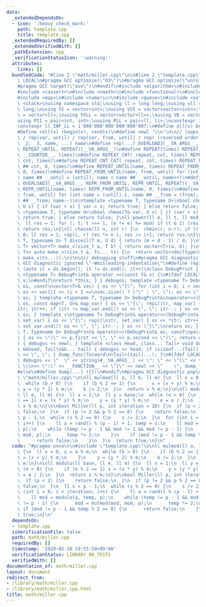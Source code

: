 ```yaml
---
data:
  _extendedDependsOn:
  - icon: ':heavy_check_mark:'
    path: template.cpp
    title: template.cpp
  _extendedRequiredBy: []
  _extendedVerifiedWith: []
  _pathExtension: cpp
  _verificationStatusIcon: ':warning:'
  attributes:
    links: []
  bundledCode: "#line 2 \"math/miller.cpp\"\n\n#line 2 \"template.cpp\"\n\n#ifndef\
    \ LOCAL\n#pragma GCC optimize(\"O3\")\n#pragma GCC optimize(\"unroll-loops\")\n\
    #pragma GCC target(\"avx\")\n#endif\n#include <algorithm>\n#include <bitset>\n\
    #include <cassert>\n#include <cmath>\n#include <functional>\n#include <iostream>\n\
    #include <map>\n#include <numeric>\n#include <queue>\n#include <set>\n#include\
    \ <stack>\nusing namespace std;\nusing ll = long long;\nusing ull = unsigned long\
    \ long;\nusing VI = vector<int>;\nusing VVI = vector<vector<int>>;\nusing VLL\
    \ = vector<ll>;\nusing VVLL = vector<vector<ll>>;\nusing VB = vector<bool>;\n\
    using PII = pair<int, int>;\nusing PLL = pair<ll, ll>;\nconstexpr int INF = 1000000007;\n\
    constexpr ll INF_LL = 1'000'000'000'000'000'007;\n#define all(x) begin(x), end(x)\n\
    #define rall(x) rbegin(x), rend(x)\n#define newl '\\n'\n\n// loops rep(until)\
    \ / rep(var, until) / rep(var, from, until) / repr (reversed order)\n#define OVERLOAD3(_1,\
    \ _2, _3, name, ...) name\n#define rep(...) OVERLOAD3(__VA_ARGS__, REPEAT_FROM_UNTIL,\
    \ REPEAT_UNTIL, REPEAT)(__VA_ARGS__)\n#define REPEAT(times) REPEAT_CNT(_repeat,\
    \ __COUNTER__, times)\n#define REPEAT_CNT(_repeat, cnt, times) REPEAT_CNT_CAT(_repeat,\
    \ cnt, times)\n#define REPEAT_CNT_CAT(_repeat, cnt, times) REPEAT_FROM_UNTIL(_repeat\
    \ ## cnt, 0, times)\n#define REPEAT_UNTIL(name, times) REPEAT_FROM_UNTIL(name,\
    \ 0, times)\n#define REPEAT_FROM_UNTIL(name, from, until) for (int name = from,\
    \ name ## __until = (until); name < name ## __until; name++)\n#define repr(...)\
    \ OVERLOAD3(__VA_ARGS__, REPR_FROM_UNTIL, REPR_UNTIL, REPEAT)(__VA_ARGS__)\n#define\
    \ REPR_UNTIL(name, times) REPR_FROM_UNTIL(name, 0, times)\n#define REPR_FROM_UNTIL(name,\
    \ from, until) for (int name = (until)-1, name ## __from = (from); name >= name\
    \ ## __from; name--)\n\ntemplate <typename T, typename U>\nbool chmin(T& var,\
    \ U x) { if (var > x) { var = x; return true; } else return false; }\ntemplate\
    \ <typename T, typename U>\nbool chmax(T& var, U x) { if (var < x) { var = x;\
    \ return true; } else return false; }\nll power(ll e, ll t, ll mod = INF_LL) {\n\
    \  ll res = 1; for (; t; t >>= 1, (e *= e) %= mod) if (t & 1) (res *= e) %= mod;\
    \ return res;\n}\nll choose(ll n, int r) {\n  chmin(r, n-r); if (r < 0) return\
    \ 0; ll res = 1; rep(i, r) res *= n-i, res /= i+1; return res;\n}\ntemplate <typename\
    \ T, typename U> T divceil(T m, U d) { return (m + d - 1) / d; }\ntemplate <typename\
    \ T> vector<T> make_v(size_t a, T b) { return vector<T>(a, b); }\ntemplate <typename...\
    \ Ts> auto make_v(size_t a, Ts... ts) {\n  return vector<decltype(make_v(ts...))>(a,\
    \ make_v(ts...));\n}\n\n// debugging stuff\n#pragma GCC diagnostic push\n#pragma\
    \ GCC diagnostic ignored \"-Wmisleading-indentation\"\n#define repi(it, ds) for\
    \ (auto it = ds.begin(); it != ds.end(); it++)\nclass DebugPrint { public: template\
    \ <typename T> DebugPrint& operator <<(const T& v) {\n#ifdef LOCAL\n    cerr <<\
    \ v;\n#endif\nreturn *this; } } debugos; template <typename T> DebugPrint& operator<<(DebugPrint&\
    \ os, const\nvector<T>& vec) { os << \"{\"; for (int i = 0; i < vec.size(); i++)\
    \ os << vec[i] << (i + 1 ==\nvec.size() ? \"\" : \", \"); os << \"}\"; return\
    \ os; } template <typename T, typename U> DebugPrint&\noperator<<(DebugPrint&\
    \ os, const map<T, U>& map_var) { os << \"{\"; repi(itr, map_var) { os << *\n\
    itr; itr++; if (itr != map_var.end()) os << \", \"; itr--; } os << \"}\"; return\
    \ os; } template <\ntypename T> DebugPrint& operator<<(DebugPrint& os, const set<T>&\
    \ set_var) { os << \"{\"; repi(\nitr, set_var) { os << *itr; itr++; if (itr !=\
    \ set_var.end()) os << \", \"; itr--; } os << \"}\";\nreturn os; } template <typename\
    \ T, typename U> DebugPrint& operator<<(DebugPrint& os, const\npair<T, U>& p)\
    \ { os << \"(\" << p.first << \", \" << p.second << \")\"; return os; } void dump_func(\n\
    ) { debugos << newl; } template <class Head, class... Tail> void dump_func(Head\
    \ &&head, Tail\n&&... tail) { debugos << head; if (sizeof...(Tail) > 0) { debugos\
    \ << \", \"; } dump_func(forward\n<Tail>(tail)...); }\n#ifdef LOCAL\n#define dump(...)\
    \ debugos << \"  \" << string(#__VA_ARGS__) << \": \" << \"[\" << to_string(__LINE__)\
    \ \\\n<< \":\" << __FUNCTION__ << \"]\" << newl << \"    \", dump_func(__VA_ARGS__)\n\
    #else\n#define dump(...) ({})\n#endif\n#pragma GCC diagnostic pop\n\n\n#line 4\
    \ \"math/miller.cpp\"\n\nll mulmod(ll a, ll b, ll m) {\n  ll x = 0, y = a % m;\n\
    \  while (b > 0) {\n    if (b % 2 == 1) {\n      x = (x + y) % m;\n    }\n   \
    \ y = (y * 2) % m;\n    b /= 2;\n  }\n  return x % m;\n}\n\nll modulo(ll base,\
    \ ll e, ll m) {\n  ll x = 1;\n  ll y = base;\n  while (e > 0) {\n    if (e % 2\
    \ == 1) x = (x * y) % m;\n    y = (y * y) % m;\n    e = e / 2;\n  }\n  return\
    \ x % m;\n}\n\nbool Miller(ll p, int iteration = 10) {\n  if (p < 2) {\n    return\
    \ false;\n  }\n  if (p != 2 && p % 2 == 0) {\n    return false;\n  }\n  ll s =\
    \ p - 1;\n  while (s % 2 == 0) {\n    s /= 2;\n  }\n  for (int i = 0; i < iteration;\
    \ i++) {\n    ll a = rand() % (p - 1) + 1, temp = s;\n    ll mod = modulo(a, temp,\
    \ p);\n    while (temp != p - 1 && mod != 1 && mod != p - 1) {\n      mod = mulmod(mod,\
    \ mod, p);\n      temp *= 2;\n    }\n    if (mod != p - 1 && temp % 2 == 0) {\n\
    \      return false;\n    }\n  }\n  return true;\n}\n"
  code: "#pragma once\n\n#include \"template.cpp\"\n\nll mulmod(ll a, ll b, ll m)\
    \ {\n  ll x = 0, y = a % m;\n  while (b > 0) {\n    if (b % 2 == 1) {\n      x\
    \ = (x + y) % m;\n    }\n    y = (y * 2) % m;\n    b /= 2;\n  }\n  return x %\
    \ m;\n}\n\nll modulo(ll base, ll e, ll m) {\n  ll x = 1;\n  ll y = base;\n  while\
    \ (e > 0) {\n    if (e % 2 == 1) x = (x * y) % m;\n    y = (y * y) % m;\n    e\
    \ = e / 2;\n  }\n  return x % m;\n}\n\nbool Miller(ll p, int iteration = 10) {\n\
    \  if (p < 2) {\n    return false;\n  }\n  if (p != 2 && p % 2 == 0) {\n    return\
    \ false;\n  }\n  ll s = p - 1;\n  while (s % 2 == 0) {\n    s /= 2;\n  }\n  for\
    \ (int i = 0; i < iteration; i++) {\n    ll a = rand() % (p - 1) + 1, temp = s;\n\
    \    ll mod = modulo(a, temp, p);\n    while (temp != p - 1 && mod != 1 && mod\
    \ != p - 1) {\n      mod = mulmod(mod, mod, p);\n      temp *= 2;\n    }\n   \
    \ if (mod != p - 1 && temp % 2 == 0) {\n      return false;\n    }\n  }\n  return\
    \ true;\n}\n"
  dependsOn:
  - template.cpp
  isVerificationFile: false
  path: math/miller.cpp
  requiredBy: []
  timestamp: '2020-05-26 19:55:50+09:00'
  verificationStatus: LIBRARY_NO_TESTS
  verifiedWith: []
documentation_of: math/miller.cpp
layout: document
redirect_from:
- /library/math/miller.cpp
- /library/math/miller.cpp.html
title: math/miller.cpp
---
```

